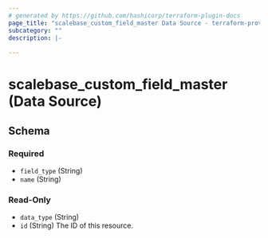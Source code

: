 ```yaml
---
# generated by https://github.com/hashicorp/terraform-plugin-docs
page_title: "scalebase_custom_field_master Data Source - terraform-provider-scalebase"
subcategory: ""
description: |-
  
---
```


# scalebase_custom_field_master (Data Source)





<!-- schema generated by tfplugindocs -->
## Schema

### Required

- `field_type` (String)
- `name` (String)

### Read-Only

- `data_type` (String)
- `id` (String) The ID of this resource.
